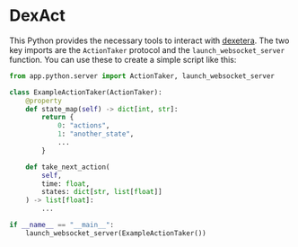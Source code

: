 # DexAct

This Python provides the necessary tools to interact with [dexetera](https://github.com/umbralcalc/dexetera). The two key imports are the `ActionTaker` protocol and the `launch_websocket_server` function. You can use these to create a simple script like this:

```python
from app.python.server import ActionTaker, launch_websocket_server

class ExampleActionTaker(ActionTaker):
    @property
    def state_map(self) -> dict[int, str]:
        return {
            0: "actions",
            1: "another_state",
            ...
        }

    def take_next_action(
        self, 
        time: float, 
        states: dict[str, list[float]]
    ) -> list[float]:
        ...

if __name__ == "__main__":
    launch_websocket_server(ExampleActionTaker())
```
